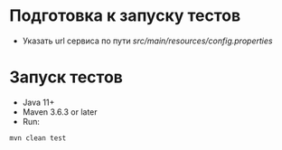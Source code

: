 # Подготовка к запуску тестов
- Указать url сервиса по пути _src/main/resources/config.properties_

# Запуск тестов
- Java 11+
- Maven 3.6.3 or later
- Run:
```
mvn clean test
```